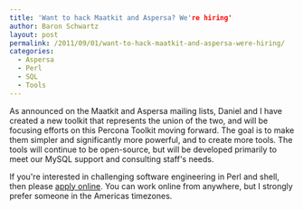 ```yaml
---
title: 'Want to hack Maatkit and Aspersa? We're hiring'
author: Baron Schwartz
layout: post
permalink: /2011/09/01/want-to-hack-maatkit-and-aspersa-were-hiring/
categories:
  - Aspersa
  - Perl
  - SQL
  - Tools
---
```

As announced on the Maatkit and Aspersa mailing lists, Daniel and I have created a new toolkit that represents the union of the two, and will be focusing efforts on this Percona Toolkit moving forward. The goal is to make them simpler and significantly more powerful, and to create more tools. The tools will continue to be open-source, but will be developed primarily to meet our MySQL support and consulting staff's needs.

If you're interested in challenging software engineering in Perl and shell, then please [apply online][1]. You can work online from anywhere, but I strongly prefer someone in the Americas timezones.

 [1]: http://www.percona.com/about-us/career/perl-and-shell-developer/

